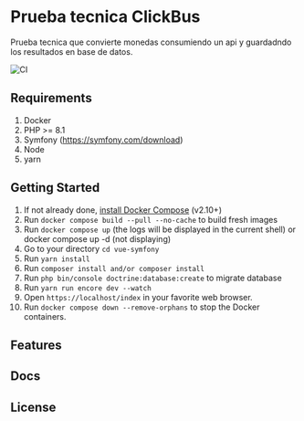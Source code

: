 # Prueba tecnica ClickBus

Prueba tecnica que convierte monedas consumiendo un api y guardadndo los resultados en base de datos.

![CI](https://github.com/dunglas/symfony-docker/workflows/CI/badge.svg)

## Requirements
1. Docker
2. PHP >= 8.1
2. Symfony (https://symfony.com/download)
3. Node
4. yarn

## Getting Started

1. If not already done, [install Docker Compose](https://docs.docker.com/compose/install/) (v2.10+)
2. Run `docker compose build --pull --no-cache` to build fresh images
3. Run `docker compose up` (the logs will be displayed in the current shell) or docker compose up -d (not displaying)
4. Go to your directory `cd vue-symfony`
5. Run `yarn install`
6. Run `composer install and/or composer install`
7. Run `php bin/console doctrine:database:create` to migrate database
8. Run `yarn run encore dev --watch `
9. Open `https://localhost/index` in your favorite web browser.
10. Run `docker compose down --remove-orphans` to stop the Docker containers.



## Features

## Docs

## License